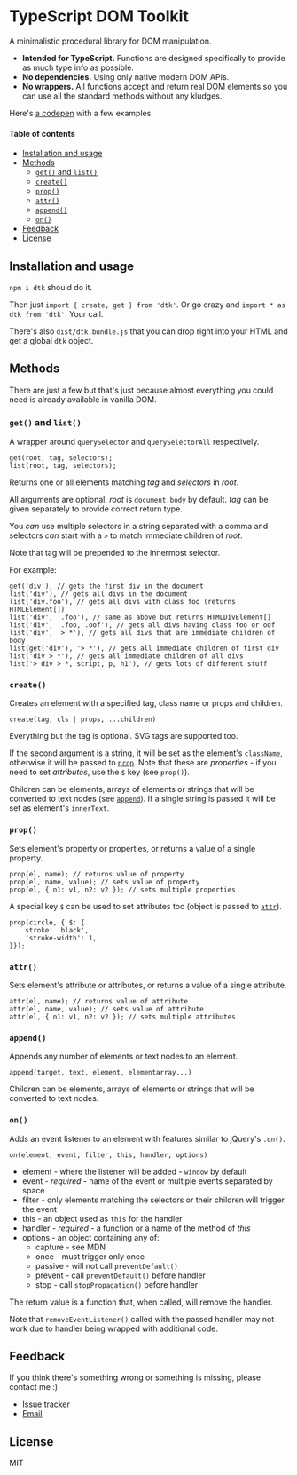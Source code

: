 # TypeScript DOM Toolkit

A minimalistic procedural library for DOM manipulation.

 * **Intended for TypeScript.**
Functions are designed specifically to provide as much type info as possible.
 * **No dependencies.** Using only native modern DOM APIs.
 * **No wrappers.** All functions accept and return real DOM elements
so you can use all the standard methods without any kludges.

Here's [a codepen](https://codepen.io/virtulis/pen/bKwEpq) with a few examples.

#### Table of contents

 - [Installation and usage](#installation-and-usage)
 - [Methods](#methods)
   * [`get()` and `list()`](#get-and-list)
   * [`create()`](#create)
   * [`prop()`](#prop)
   * [`attr()`](#attr)
   * [`append()`](#append)
   * [`on()`](#on)
 - [Feedback](#feedback)
 - [License](#license)

## Installation and usage

`npm i dtk` should do it.

Then just `import { create, get } from 'dtk'`.
Or go crazy and `import * as dtk from 'dtk'`. Your call.

There's also `dist/dtk.bundle.js` that you can drop right into your HTML
and get a global `dtk` object.

## Methods

There are just a few but that's just because
almost everything you could need is already available in vanilla DOM.

### `get()` and `list()`

A wrapper around `querySelector` and `querySelectorAll` respectively.

    get(root, tag, selectors);
    list(root, tag, selectors);

Returns one or all elements matching *tag* and *selectors* in *root*.

All arguments are optional.
*root* is `document.body` by default.
*tag* can be given separately to provide correct return type.

You *can* use multiple selectors in a string separated with a comma
and selectors *can* start with a `>` to match immediate children of *root*.

Note that tag will be prepended to the innermost selector.

For example:

    get('div'), // gets the first div in the document
    list('div'), // gets all divs in the document
    list('div.foo'), // gets all divs with class foo (returns HTMLElement[])
    list('div', '.foo'), // same as above but returns HTMLDivElement[]
    list('div', '.foo, .oof'), // gets all divs having class foo or oof
    list('div', '> *'), // gets all divs that are immediate children of body
    list(get('div'), '> *'), // gets all immediate children of first div
    list('div > *'), // gets all immediate children of all divs
    list('> div > *, script, p, h1'), // gets lots of different stuff

### `create()`

Creates an element with a specified tag, class name or props and children.

    create(tag, cls | props, ...children)

Everything but the tag is optional. SVG tags are supported too.

If the second argument is a string, it will be set as the element's `className`,
otherwise it will be passed to [`prop`](#prop). Note that these are *properties* -
if you need to set *attributes*, use the `$` key (see `prop()`).

Children can be elements, arrays of elements
or strings that will be converted to text nodes (see [`append`](#append)).
If a single string is passed it will be set as element's `innerText`.

### `prop()`

Sets element's property or properties, or returns a value of a single property.

    prop(el, name); // returns value of property
    prop(el, name, value); // sets value of property
    prop(el, { n1: v1, n2: v2 }); // sets multiple properties

A special key `$` can be used to set attributes too
(object is passed to [`attr`](#attr)).

    prop(circle, { $: {
        stroke: 'black',
        'stroke-width': 1,
    }});

### `attr()`

Sets element's attribute or attributes, or returns a value of a single attribute.

    attr(el, name); // returns value of attribute
    attr(el, name, value); // sets value of attribute
    attr(el, { n1: v1, n2: v2 }); // sets multiple attributes

### `append()`

Appends any number of elements or text nodes to an element.

    append(target, text, element, elementarray...)

Children can be elements, arrays of elements
or strings that will be converted to text nodes.

### `on()`

Adds an event listener to an element with features similar to jQuery's `.on()`.

    on(element, event, filter, this, handler, options)

 * element - where the listener will be added - `window` by default
 * event - *required* - name of the event or multiple events separated by space
 * filter - only elements matching the selectors or their children will trigger the event
 * this - an object used as `this` for the handler
 * handler - *required* - a function or a name of the method of *this*
 * options - an object containing any of:
    * capture - see MDN
    * once - must trigger only once
    * passive - will not call `preventDefault()`
    * prevent - call `preventDefault()` before handler
    * stop - call `stopPropagation()` before handler

The return value is a function that, when called, will remove the handler.

Note that `removeEventListener()` called with the passed handler may not work
due to handler being wrapped with additional code.

## Feedback

If you think there's something wrong or something is missing,
please contact me :)

 * [Issue tracker](https://bitbucket.org/verypositive/dtk/issues)
 * [Email](mailto:danko@very.lv)

## License

MIT
